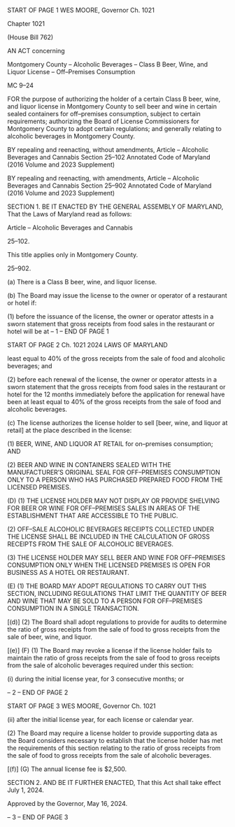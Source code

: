 START OF PAGE 1
WES MOORE, Governor Ch. 1021

Chapter 1021

(House Bill 762)

AN ACT concerning

Montgomery County – Alcoholic Beverages – Class B Beer, Wine, and Liquor
License – Off–Premises Consumption

MC 9–24

FOR the purpose of authorizing the holder of a certain Class B beer, wine, and liquor license
in Montgomery County to sell beer and wine in certain sealed containers for
off–premises consumption, subject to certain requirements; authorizing the Board of
License Commissioners for Montgomery County to adopt certain regulations; and
generally relating to alcoholic beverages in Montgomery County.

BY repealing and reenacting, without amendments,
Article – Alcoholic Beverages and Cannabis
Section 25–102
Annotated Code of Maryland
(2016 Volume and 2023 Supplement)

BY repealing and reenacting, with amendments,
Article – Alcoholic Beverages and Cannabis
Section 25–902
Annotated Code of Maryland
(2016 Volume and 2023 Supplement)

SECTION 1. BE IT ENACTED BY THE GENERAL ASSEMBLY OF MARYLAND,
That the Laws of Maryland read as follows:

Article – Alcoholic Beverages and Cannabis

25–102.

This title applies only in Montgomery County.

25–902.

(a) There is a Class B beer, wine, and liquor license.

(b) The Board may issue the license to the owner or operator of a restaurant or
hotel if:

(1) before the issuance of the license, the owner or operator attests in a
sworn statement that gross receipts from food sales in the restaurant or hotel will be at
– 1 –
END OF PAGE 1

START OF PAGE 2
Ch. 1021 2024 LAWS OF MARYLAND

least equal to 40% of the gross receipts from the sale of food and alcoholic beverages; and

(2) before each renewal of the license, the owner or operator attests in a
sworn statement that the gross receipts from food sales in the restaurant or hotel for the
12 months immediately before the application for renewal have been at least equal to 40%
of the gross receipts from the sale of food and alcoholic beverages.

(c) The license authorizes the license holder to sell [beer, wine, and liquor at
retail] at the place described in the license:

(1) BEER, WINE, AND LIQUOR AT RETAIL for on–premises consumption;
AND

(2) BEER AND WINE IN CONTAINERS SEALED WITH THE
MANUFACTURER’S ORIGINAL SEAL FOR OFF–PREMISES CONSUMPTION ONLY TO A
PERSON WHO HAS PURCHASED PREPARED FOOD FROM THE LICENSED PREMISES.

(D) (1) THE LICENSE HOLDER MAY NOT DISPLAY OR PROVIDE SHELVING
FOR BEER OR WINE FOR OFF–PREMISES SALES IN AREAS OF THE ESTABLISHMENT
THAT ARE ACCESSIBLE TO THE PUBLIC.

(2) OFF–SALE ALCOHOLIC BEVERAGES RECEIPTS COLLECTED
UNDER THE LICENSE SHALL BE INCLUDED IN THE CALCULATION OF GROSS
RECEIPTS FROM THE SALE OF ALCOHOLIC BEVERAGES.

(3) THE LICENSE HOLDER MAY SELL BEER AND WINE FOR
OFF–PREMISES CONSUMPTION ONLY WHEN THE LICENSED PREMISES IS OPEN FOR
BUSINESS AS A HOTEL OR RESTAURANT.

(E) (1) THE BOARD MAY ADOPT REGULATIONS TO CARRY OUT THIS
SECTION, INCLUDING REGULATIONS THAT LIMIT THE QUANTITY OF BEER AND WINE
THAT MAY BE SOLD TO A PERSON FOR OFF–PREMISES CONSUMPTION IN A SINGLE
TRANSACTION.

[(d)] (2) The Board shall adopt regulations to provide for audits to determine
the ratio of gross receipts from the sale of food to gross receipts from the sale of beer, wine,
and liquor.

[(e)] (F) (1) The Board may revoke a license if the license holder fails to
maintain the ratio of gross receipts from the sale of food to gross receipts from the sale of
alcoholic beverages required under this section:

(i) during the initial license year, for 3 consecutive months; or

– 2 –
END OF PAGE 2

START OF PAGE 3
WES MOORE, Governor Ch. 1021

(ii) after the initial license year, for each license or calendar year.

(2) The Board may require a license holder to provide supporting data as
the Board considers necessary to establish that the license holder has met the requirements
of this section relating to the ratio of gross receipts from the sale of food to gross receipts
from the sale of alcoholic beverages.

[(f)] (G) The annual license fee is $2,500.

SECTION 2. AND BE IT FURTHER ENACTED, That this Act shall take effect July
1, 2024.

Approved by the Governor, May 16, 2024.

– 3 –
END OF PAGE 3
